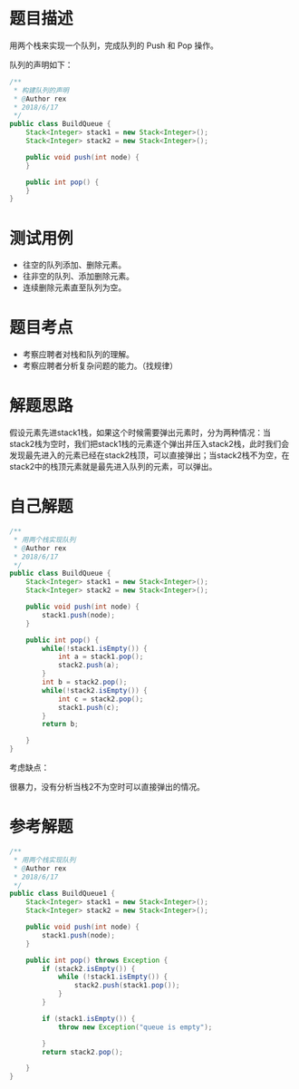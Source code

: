 # 题目描述
用两个栈来实现一个队列，完成队列的 Push 和 Pop 操作。

队列的声明如下：

```Java
/**
 * 构建队列的声明
 * @Author rex
 * 2018/6/17
 */
public class BuildQueue {
    Stack<Integer> stack1 = new Stack<Integer>();
    Stack<Integer> stack2 = new Stack<Integer>();

    public void push(int node) {
    }

    public int pop() {
    }
}
```

# 测试用例
* 往空的队列添加、删除元素。
* 往非空的队列、添加删除元素。
* 连续删除元素直至队列为空。

# 题目考点
* 考察应聘者对栈和队列的理解。
* 考察应聘者分析复杂问题的能力。（找规律）

# 解题思路
假设元素先进stack1栈，如果这个时候需要弹出元素时，分为两种情况：当stack2栈为空时，我们把stack1栈的元素逐个弹出并压入stack2栈，此时我们会发现最先进入的元素已经在stack2栈顶，可以直接弹出；当stack2栈不为空，在stack2中的栈顶元素就是最先进入队列的元素，可以弹出。

# 自己解题
```Java
/**
 * 用两个栈实现队列
 * @Author rex
 * 2018/6/17
 */
public class BuildQueue {
    Stack<Integer> stack1 = new Stack<Integer>();
    Stack<Integer> stack2 = new Stack<Integer>();

    public void push(int node) {
        stack1.push(node);
    }

    public int pop() {
        while(!stack1.isEmpty()) {
            int a = stack1.pop();
            stack2.push(a);
        }
        int b = stack2.pop();
        while(!stack2.isEmpty()) {
            int c = stack2.pop();
            stack1.push(c);
        }
        return b;

    }
}
```
考虑缺点：

很暴力，没有分析当栈2不为空时可以直接弹出的情况。

# 参考解题
```java
/**
 * 用两个栈实现队列
 * @Author rex
 * 2018/6/17
 */
public class BuildQueue1 {
    Stack<Integer> stack1 = new Stack<Integer>();
    Stack<Integer> stack2 = new Stack<Integer>();

    public void push(int node) {
        stack1.push(node);
    }

    public int pop() throws Exception {
        if (stack2.isEmpty()) {
            while (!stack1.isEmpty()) {
                stack2.push(stack1.pop());
            }
        }

        if (stack1.isEmpty()) {
            throw new Exception("queue is empty");

        }
        return stack2.pop();

    }
}
```
